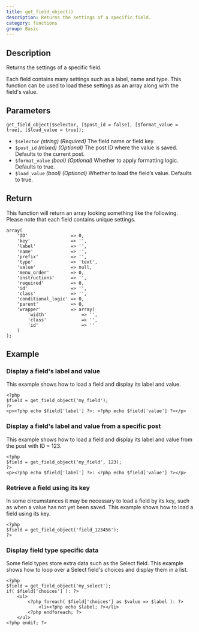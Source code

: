 ```yaml
---
title: get_field_object()
description: Returns the settings of a specific field.
category: functions
group: Basic
---
```


## Description
Returns the settings of a specific field.

Each field contains many settings such as a label, name and type. This function can be used to load these settings as an array along with the field's value.

## Parameters
```
get_field_object($selector, [$post_id = false], [$format_value = true], [$load_value = true]);
```
- `$selector`		*(string)*	*(Required)*	The field name or field key.
- `$post_id`		*(mixed)*	*(Optional)*	The post ID where the value is saved. Defaults to the current post.
- `$format_value`	*(bool)*	*(Optional)*	Whether to apply formatting logic. Defaults to true.
- `$load_value`		*(bool)*	*(Optional)*	Whether to load the field’s value. Defaults to true.

## Return

This function will return an array looking something like the following. Please note that each field contains unique settings.
```
array(
	'ID'				=> 0,
	'key'				=> '',
	'label'				=> '',
	'name'				=> '',
	'prefix'			=> '',
	'type'				=> 'text',
	'value'				=> null,
	'menu_order'		=> 0,
	'instructions'		=> '',
	'required'			=> 0,
	'id'				=> '',
	'class'				=> '',
	'conditional_logic'	=> 0,
	'parent'			=> 0,
	'wrapper'			=> array(
		'width'				=> '',
		'class'				=> '',
		'id'				=> ''
	)
);
```

## Example

### Display a field's label and value
This example shows how to load a field and display its label and value.
```
<?php
$field = get_field_object('my_field');
?>
<p><?php echo $field['label'] ?>: <?php echo $field['value'] ?></p>
```

### Display a field's label and value from a specific post
This example shows how to load a field and display its label and value from the post with ID = 123.
```
<?php
$field = get_field_object('my_field', 123);
?>
<p><?php echo $field['label'] ?>: <?php echo $field['value'] ?></p>
```

### Retrieve a field using its key
In some circumstances it may be necessary to load a field by its key, such as when a value has not yet been saved.
This example shows how to load a field using its key.
```
<?php
$field = get_field_object('field_123456');
?>
```

### Display field type specific data
Some field types store extra data such as the Select field. This example shows how to loop over a Select field's choices and display them in a list.
```
<?php
$field = get_field_object('my_select');
if( $field['choices'] ): ?>
	<ul>
		<?php foreach( $field['choices'] as $value => $label ): ?>
			<li><?php echo $label; ?></li>
		<?php endforeach; ?>
	</ul>
<?php endif; ?>
```